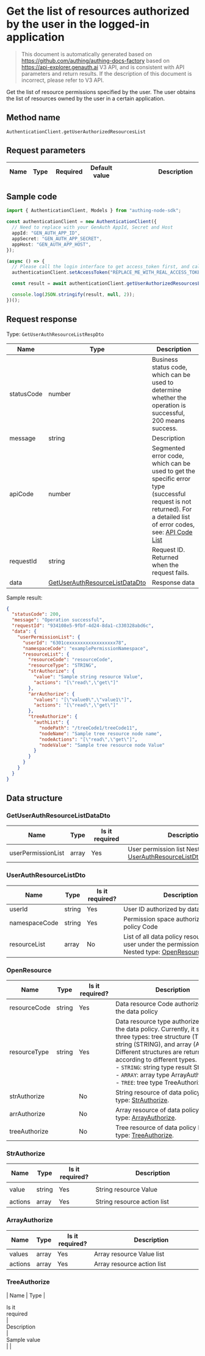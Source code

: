 # Get the list of resources authorized by the user in the logged-in application

<!--
Warning⚠️:
Do not modify this document directly,
https://github.com/Authing/authing-docs-factory
Use this project to generate
-->

<LastUpdated />

> This document is automatically generated based on https://github.com/authing/authing-docs-factory based on https://api-explorer.genauth.ai V3 API, and is consistent with API parameters and return results. If the description of this document is incorrect, please refer to V3 API.

Get the list of resource permissions specified by the user. The user obtains the list of resources owned by the user in a certain application.

## Method name

`AuthenticationClient.getUserAuthorizedResourcesList`

## Request parameters

| Name | Type | <div style="width:80px">Required</div> | Default value | <div style="width:300px">Description</div> | <div style="width:200px"></div>Sample value</div> |
| ---- | ---- | -------------------------------------- | ------------- | ------------------------------------------ | ------------------------------------------------- |

## Sample code

```ts
import { AuthenticationClient, Models } from "authing-node-sdk";

const authenticationClient = new AuthenticationClient({
  // Need to replace with your GenAuth AppId, Secret and Host
  appId: "GEN_AUTH_APP_ID",
  appSecret: "GEN_AUTH_APP_SECRET",
  appHost: "GEN_AUTH_APP_HOST",
});

(async () => {
  // Please call the login interface to get access_token first, and call the setAccessToken method to set access_token
  authenticationClient.setAccessToken("REPLACE_ME_WITH_REAL_ACCESS_TOKEN");

  const result = await authenticationClient.getUserAuthorizedResourcesList();

  console.log(JSON.stringify(result, null, 2));
})();
```

## Request response

Type: `GetUserAuthResourceListRespDto`

| Name       | Type                                                                         | Description                                                                                                                                                                                                                                                                                                                                  |
| ---------- | ---------------------------------------------------------------------------- | -------------------------------------------------------------------------------------------------------------------------------------------------------------------------------------------------------------------------------------------------------------------------------------------------------------------------------------------- |
| statusCode | number                                                                       | Business status code, which can be used to determine whether the operation is successful, 200 means success.                                                                                                                                                                                                                                 |
| message    | string                                                                       | Description                                                                                                                                                                                                                                                                                                                                  |
| apiCode    | number                                                                       | Segmented error code, which can be used to get the specific error type (successful request is not returned). For a detailed list of error codes, see: [API Code List](https://api-explorer.genauth.ai/?tag=group/%E5%BC%80%E5%8F%91%E5%87%86%E5%A4%87#tag/%E5%BC%80%E5%8F%91%E5%87%86%E5%A4%87/%E9%94%99%E8%AF%AF%E5%A4%84%E7%90%86/apiCode) |
| requestId  | string                                                                       | Request ID. Returned when the request fails.                                                                                                                                                                                                                                                                                                 |
| data       | <a href="#GetUserAuthResourceListDataDto">GetUserAuthResourceListDataDto</a> | Response data                                                                                                                                                                                                                                                                                                                                |

Sample result:

```json
{
  "statusCode": 200,
  "message": "Operation successful",
  "requestId": "934108e5-9fbf-4d24-8da1-c330328abd6c",
  "data": {
    "userPermissionList": {
      "userId": "6301cexxxxxxxxxxxxxxxxx78",
      "namespaceCode": "examplePermissionNamespace",
      "resourceList": {
        "resourceCode": "resourceCode",
        "resourceType": "STRING",
        "strAuthorize": {
          "value": "Sample string resource Value",
          "actions": "[\"read\",\"get\"]"
        },
        "arrAuthorize": {
          "values": "[\"value0\",\"value1\"]",
          "actions": "[\"read\",\"get\"]"
        },
        "treeAuthorize": {
          "authList": {
            "nodePath": "/treeCode1/treeCode11",
            "nodeName": "Sample tree resource node name",
            "nodeActions": "[\"read\",\"get\"]",
            "nodeValue": "Sample tree resource node Value"
          }
        }
      }
    }
  }
}
```

## Data structure

### <a id="GetUserAuthResourceListDataDto"></a> GetUserAuthResourceListDataDto

| Name               | Type  | <div style="width:80px">Is it required</div> | <div style="width:300px">Description</div>                                                        | <div style="width:200px">Sample value</div> |
| ------------------ | ----- | -------------------------------------------- | ------------------------------------------------------------------------------------------------- | ------------------------------------------- |
| userPermissionList | array | Yes                                          | User permission list Nested type: <a href="#UserAuthResourceListDto">UserAuthResourceListDto</a>. |                                             |

### <a id="UserAuthResourceListDto"></a> UserAuthResourceListDto

| Name          | Type   | <div style="width:80px">Is it required?</div> | <div style="width:300px">Description</div>                                                                                      | <div style="width:200px">Example value</div> |
| ------------- | ------ | --------------------------------------------- | ------------------------------------------------------------------------------------------------------------------------------- | -------------------------------------------- |
| userId        | string | Yes                                           | User ID authorized by data policy                                                                                               | `6301cexxxxxxxxxxxxxxxxx78`                  |
| namespaceCode | string | Yes                                           | Permission space authorized by data policy Code                                                                                 | `examplePermissionNamespace`                 |
| resourceList  | array  | No                                            | List of all data policy resources of the user under the permission space Nested type: <a href="#OpenResource">OpenResource</a>. |                                              |

### <a id="OpenResource"></a> OpenResource

| Name          | Type   | <div style="width:80px">Is it required?</div> | <div style="width:300px">Description</div>                                                                                                                                                                                                                                                                                                       | <div style="width:200px">Sample value</div> |
| ------------- | ------ | --------------------------------------------- | ------------------------------------------------------------------------------------------------------------------------------------------------------------------------------------------------------------------------------------------------------------------------------------------------------------------------------------------------ | ------------------------------------------- |
| resourceCode  | string | Yes                                           | Data resource Code authorized under the data policy                                                                                                                                                                                                                                                                                              | `resourceCode`                              |
| resourceType  | string | Yes                                           | Data resource type authorized under the data policy. Currently, it supports three types: tree structure (TREE), string (STRING), and array (ARRAY). Different structures are returned according to different types. <br>- `STRING`: string type result StrAuthorize<br>- `ARRAY`: array type ArrayAuthorize<br>- `TREE`: tree type TreeAuthorize | TREE                                        |
| strAuthorize  |        | No                                            | String resource of data policy Nested type: <a href="#StrAuthorize">StrAuthorize</a>.                                                                                                                                                                                                                                                            |                                             |
| arrAuthorize  |        | No                                            | Array resource of data policy Nested type: <a href="#ArrayAuthorize">ArrayAuthorize</a>.                                                                                                                                                                                                                                                         |                                             |
| treeAuthorize |        | No                                            | Tree resource of data policy Nested type: <a href="#TreeAuthorize">TreeAuthorize</a>.                                                                                                                                                                                                                                                            |                                             |

### <a id="StrAuthorize"></a> StrAuthorize

| Name    | Type   | <div style="width:80px">Is it required?</div> | <div style="width:300px">Description</div> | <div style="width:200px">Sample value</div> |
| ------- | ------ | --------------------------------------------- | ------------------------------------------ | ------------------------------------------- |
| value   | string | Yes                                           | String resource Value                      | `Sample string resource Value`              |
| actions | array  | Yes                                           | String resource action list                | `["read","get"]`                            |

### <a id="ArrayAuthorize"></a> ArrayAuthorize

| Name      | Type  | <div style="width:80px">Is it required?</div> | <div style="width:300px">Description</div> | <div style="width:200px">Sample value</div> |
| --------- | ----- | --------------------------------------------- | ------------------------------------------ | ------------------------------------------- |
| values ​​ | array | Yes                                           | Array resource Value list                  | `["value0","value1"]`                       |
| actions   | array | Yes                                           | Array resource action list                 | `["read","get"]`                            |

### <a id="TreeAuthorize"></a> TreeAuthorize

| Name | Type | <div style="width:80px">Is it required</div> | <div style="width:300px">Description</div> | <div style="width:200px">Sample value</div> |
|
